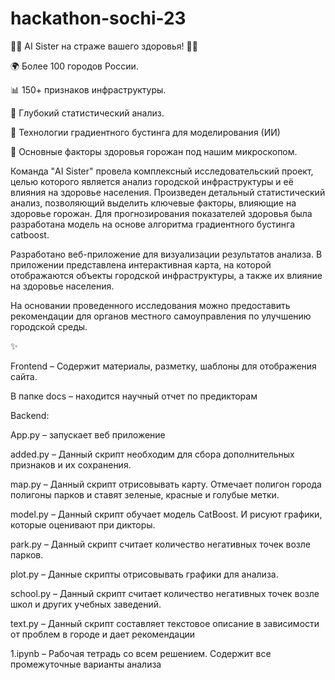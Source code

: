 # hackathon-sochi-23

🚀🌆 AI Sister на страже вашего здоровья! 🌆🚀

🌍 Более 100 городов России. 

📊 150+ признаков инфраструктуры. 

🔬 Глубокий статистический анализ. 

🚀 Технологии градиентного бустинга для моделирования (ИИ)

🌿 Основные факторы здоровья горожан под нашим микроскопом.

Команда "AI Sister" провела комплексный исследовательский проект, целью которого является анализ городской инфраструктуры и её влияния на здоровье населения. Произведен детальный статистический анализ, позволяющий выделить ключевые факторы, влияющие на здоровье горожан. Для прогнозирования показателей здоровья была разработана модель на основе алгоритма градиентного бустинга catboost.

Разработано веб-приложение для визуализации результатов анализа. В приложении представлена интерактивная карта, на которой отображаются объекты городской инфраструктуры, а также их влияние на здоровье населения.

На основании проведенного исследования можно предоставить рекомендации для органов местного самоуправления по улучшению городской среды.

✨


Frontend – Содержит материалы, разметку, шаблоны для отображения сайта.

В папке docs – находится научный отчет по предикторам

Backend:

App.py – запускает веб приложение

added.py – Данный скрипт необходим для сбора дополнительных признаков и их сохранения.

map.py – Данный скрипт отрисовывать карту. Отмечает полигон города полигоны парков и ставят зеленые, красные и голубые метки.

model.py – Данный скрипт обучает модель CatBoost. И рисуют графики, которые оценивают при дикторы.

park.py – Данный скрипт считает количество негативных точек возле парков.

plot.py – Данные скрипты отрисовывать графики для анализа.

school.py – Данный скрипт считает количество негативных точек возле школ и других учебных заведений.

text.py – Данный скрипт составляет текстовое описание в зависимости от проблем в городе и дает рекомендации

1.ipynb – Рабочая тетрадь со всем решением. Содержит все промежуточные варианты анализа
